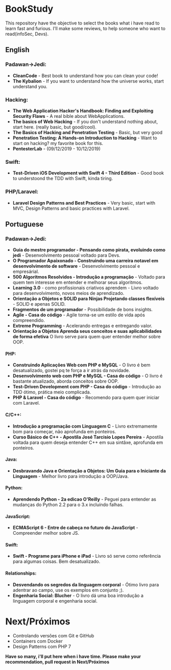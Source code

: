 # BookStudy
This repository have the objective to select the books what i have read to learn fast and furious. I'll make some reviews, to help someone who want to read(infoSec, Devs).  

## English
### Padawan->Jedi:
- **CleanCode** - Best book to understand how you can clean your code! 
- **The Kybalion** - If you want to understand how the universe works, start understand you.
  
### Hacking:  
- **The Web Application Hacker's Handbook: Finding and Exploiting Security Flaws**  - A real bible about WebApplications.  
- **The basics of Web Hacking** - If you don't understand nothing about, start here. (really basic, but good/cool).  
- **The Basics of Hacking and Penetration Testing** - Basic, but very good  
- **Penetration Testing: A Hands-on Introduction to Hacking**  - Want to start on hacking? my favorite book for this.  
- **PentesterLab** - (09/12/2019 - 10/12/2019)  
  
### Swift:
- **Test-Driven iOS Development with Swift 4 - Third Edition** - Good book to understoond the TDD with Swift, kinda tiring.  
  
### PHP/Laravel:
- **Laravel Design Patterns and Best Practices** - Very basic, start with MVC, Design Patterns and basic practices with Laravel.  
  
## Portuguese  
### Padawan->Jedi:  
- **Guia do mestre programador - Pensando como pirata, evoluindo como jedi**  - Desenvolvimento pessoal voltado para Devs.  
- **O Programador Apaixonado - Construindo uma carreira notavel em desenvolvimento de software** - Desenvolvimento pessoal e empresárial.  
- **500 Algoritmos Resolvidos - Introdução a programação** - Voltado para quem tem interesse em entender e melhorar seus algoritmos.  
- **Learning 3.0** - como profissionais criativos aprendem - Livro voltado para desenvolvimento, novos meios de aprendizado.  
- **Orientação a Objetos e SOLID para Ninjas Projetando classes flexíveis** - SOLID e apenas SOLID.  
- **Fragmentos de um programador** - Possibilidade de bons insights.  
- **Agile - Casa do código** - Agile torna-se um estilo de vida após compreendido.
- **Extreme Programming** - Acelerando entregas e entregando valor.  
- **Orientação a Objetos Aprenda seus conceitos e suas aplicabilidades de forma efetiva** O livro serve para quem quer entender melhor sobre OOP.  
  
#### PHP:
- **Construindo Aplicações Web com PHP e MySQL** - O livro é bem desatualizado, gostei pq te força a ir atrás da novidade.  
- **Desenvolvimento web com PHP e MySQL - Casa do código** - O livro é bastante atualizado, aborda conceitos sobre OOP.  
- **Test-Driven Development com PHP - Casa do código** - Introdução ao TDD ótimo, prática meio complicada.
- **PHP & Laravel - Casa do código** - Recomendo para quem quer iniciar com Laravel.  
  
#### C/C++:
- **Introdução a programação com Linguagem C** - Livro extremamente bom para começar, não aprofunda em ponteiros.  
- **Curso Básico de C++ - Apostila José Tarcisio Lopes Pereira** - Apostila voltada para quem deseja entender C++ em sua sintâxe, aprofunda em ponteiros.  
  
#### Java:  
- **Desbravando Java e Orientação a Objetos: Um Guia para o Iniciante da Linguagem** - Melhor livro para introdução a OOP/Java.  

#### Python:  
- **Aprendendo Python - 2a edicao O'Reilly** - Peguei para entender as mudanças do Python 2.2 para o 3.x incluíndo falhas. 
  
#### JavaScript:
- **ECMAScript 6 - Entre de cabeça no futuro do JavaScript** - Compreender melhor sobre JS.  
  
#### Swift:
- **Swift - Programe para iPhone e iPad** - Livro só serve como referência para algumas coisas. Bem desatualizado.
    
#### Relationships: 
- **Desvendando os segredos da linguagem corporal** - Ótimo livro para adentrar ao campo, use os exemplos em conjunto ;).  
- **Engenharia Social: Blucher** - O livro dá uma boa introdução a linguagem corporal e engenharia social.  
  
# Next/Próximos
- Controlando versões com Git e GitHub 
- Containers com Docker  
- Design Patterns com PHP 7

**Have so many, i'll put here when i have time. Please make your recommendation, pull request in Next/Próximos**
